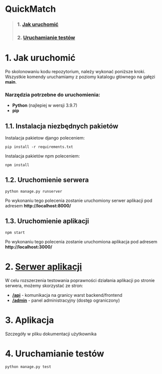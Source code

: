 # QuickMatch

> ### 1. [Jak uruchomić](https://github.com/TripleM-MMM/QuickMatch/blob/main/README.md#1-jak-uruchomi%C4%87-1)
> ### 2. [Uruchamianie testów](https://github.com/TripleM-MMM/QuickMatch/blob/main/README.md#2-uruchamianie-test%C3%B3w-1)

# 1. Jak uruchomić
Po skolonowaniu kodu repozytorium, należy wykonać poniższe kroki. Wszystkie komendy uruchamiamy z poziomy katalogu głównego na gałęzi **main**.
### Narzędzia potrzebne do uruchomienia:
* **Python** (najlepiej w wersji 3.9.7)
* **pip**
## 1.1. Instalacja niezbędnych pakietów
Instalacja pakietow django poleceniem:
```
pip install -r requirements.txt
```
Instalacja pakietów npm poleceniem:
```
npm install
```
## 1.2. Uruchomienie serwera
```
python manage.py runserver
```
Po wykonaniu tego polecenia zostanie uruchomiony serwer aplikacji pod adresem **http://localhost:8000/**
## 1.3. Uruchomienie aplikacji
```
npm start
```
Po wykonaniu tego polecenia zostanie uruchomiona aplikacja pod adresem **http://localhost:3000/**
# 2. [Serwer aplikacji](http://localhost:8000/)
W celu rozszerzenia testowania poprawności działania aplikacji po stronie serwera, możemy skorzystać ze stron:
* [**/api**](http://localhost:8000/api) - komunikacja na granicy warst backend/frontend
* [**/admin**](http://localhost:8000/admin) - panel administracyjny (dostęp ograniczony)
# 3. Aplikacja
Szczegóły w pliku dokumentacji użytkownika
# 4. Uruchamianie testów
```
python manage.py test
```
